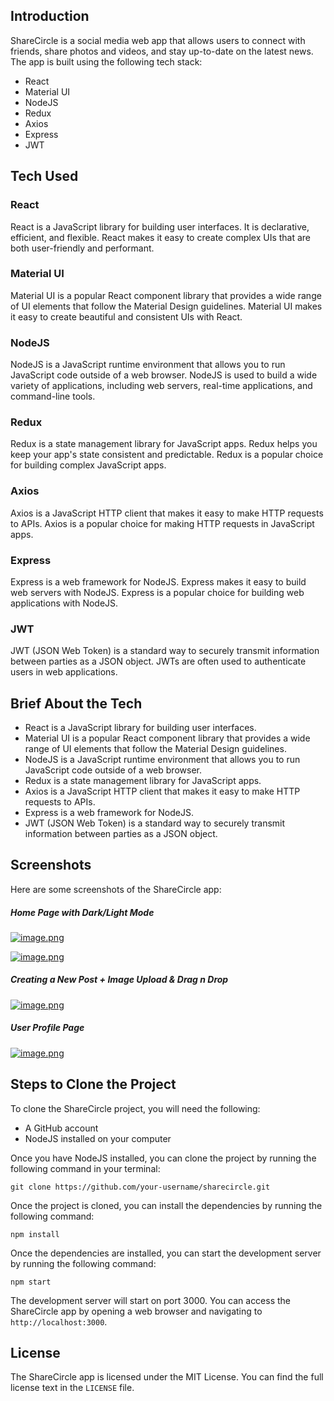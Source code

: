 ## Introduction

ShareCircle is a social media web app that allows users to connect with friends, share photos and videos, and stay up-to-date on the latest news. The app is built using the following tech stack:

- React
- Material UI
- NodeJS
- Redux
- Axios
- Express
- JWT

## Tech Used

### React

React is a JavaScript library for building user interfaces. It is declarative, efficient, and flexible. React makes it easy to create complex UIs that are both user-friendly and performant.

### Material UI

Material UI is a popular React component library that provides a wide range of UI elements that follow the Material Design guidelines. Material UI makes it easy to create beautiful and consistent UIs with React.

### NodeJS

NodeJS is a JavaScript runtime environment that allows you to run JavaScript code outside of a web browser. NodeJS is used to build a wide variety of applications, including web servers, real-time applications, and command-line tools.

### Redux

Redux is a state management library for JavaScript apps. Redux helps you keep your app's state consistent and predictable. Redux is a popular choice for building complex JavaScript apps.

### Axios

Axios is a JavaScript HTTP client that makes it easy to make HTTP requests to APIs. Axios is a popular choice for making HTTP requests in JavaScript apps.

### Express

Express is a web framework for NodeJS. Express makes it easy to build web servers with NodeJS. Express is a popular choice for building web applications with NodeJS.

### JWT

JWT (JSON Web Token) is a standard way to securely transmit information between parties as a JSON object. JWTs are often used to authenticate users in web applications.

## Brief About the Tech

- React is a JavaScript library for building user interfaces.
- Material UI is a popular React component library that provides a wide range of UI elements that follow the Material Design guidelines.
- NodeJS is a JavaScript runtime environment that allows you to run JavaScript code outside of a web browser.
- Redux is a state management library for JavaScript apps.
- Axios is a JavaScript HTTP client that makes it easy to make HTTP requests to APIs.
- Express is a web framework for NodeJS.
- JWT (JSON Web Token) is a standard way to securely transmit information between parties as a JSON object.

## Screenshots

Here are some screenshots of the ShareCircle app:

##### Home Page with Dark/Light Mode

[![image.png](https://i.postimg.cc/Kc0KzQV0/image.png)](https://postimg.cc/s1ZfHP3W)

[![image.png](https://i.postimg.cc/bvYrptT7/image.png)](https://postimg.cc/gx5mKr1s)

##### Creating a New Post + Image Upload & Drag n Drop

[![image.png](https://i.postimg.cc/50hfYYBN/image.png)](https://postimg.cc/N9k3Z0CW)

##### User Profile Page

[![image.png](https://i.postimg.cc/yYSVHPzg/image.png)](https://postimg.cc/4msCvpys)

## Steps to Clone the Project

To clone the ShareCircle project, you will need the following:

- A GitHub account
- NodeJS installed on your computer

Once you have NodeJS installed, you can clone the project by running the following command in your terminal:

```
git clone https://github.com/your-username/sharecircle.git
```

Once the project is cloned, you can install the dependencies by running the following command:

```
npm install
```

Once the dependencies are installed, you can start the development server by running the following command:

```
npm start
```

The development server will start on port 3000. You can access the ShareCircle app by opening a web browser and navigating to `http://localhost:3000`.

## License

The ShareCircle app is licensed under the MIT License. You can find the full license text in the `LICENSE` file.
